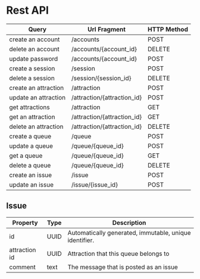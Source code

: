 # Rest API
<table>
    <thead>
      <tr>
        <th>Query</th>
        <th>Url Fragment</th>
        <th>HTTP Method</th>
      </tr>
    </thead>
    <tbody>
      <tr>
        <td>create an account</td>
        <td>/accounts</td>
        <td>POST</td>
      </tr>
      <tr>
        <td>delete an account</td>
        <td>/accounts/{account_id}</td>
        <td>DELETE</td>
      </tr>
      <tr>
        <td>update password</td>
        <td>/accounts/{account_id}</td>
        <td>POST</td>
      </tr>
      <tr>
        <td>create a session</td>
        <td>/session</td>
        <td>POST</td>
      </tr>
      <tr>
        <td>delete a session</td>
        <td>/session/{session_id}</td>
        <td>DELETE</td>
      </tr>
      <tr>
        <td>create an attraction</td>
        <td>/attraction</td>
        <td>POST</td>
      </tr>
      <tr>
        <td>update an attraction</td>
        <td>/attraction/{attraction_id}</td>
        <td>POST</td>
      </tr>
      <tr>
        <td>get attractions</td>
        <td>/attraction</td>
        <td>GET</td>
      </tr>
      <tr>
        <td>get an attraction</td>
        <td>/attraction/{attraction_id}</td>
        <td>GET</td>
      </tr>
      <tr>
        <td>delete an attraction</td>
        <td>/attraction/{attraction_id}</td>
        <td>DELETE</td>
      </tr>
      <tr>
        <td>create a queue</td>
        <td>/queue</td>
        <td>POST</td>
      </tr>
      <tr>
        <td>update a queue</td>
        <td>/queue/{queue_id}</td>
        <td>POST</td>
      </tr>
      <tr>
        <td>get a queue</td>
        <td>/queue/{queue_id}</td>
        <td>GET</td>
      </tr>
      <tr>
        <td>delete a queue</td>
        <td>/queue/{queue_id}</td>
        <td>DELETE</td>
      </tr>
      <tr>
        <td>create an issue</td>
        <td>/issue</td>
        <td>POST</td>
      </tr>
      <tr>
        <td>update an issue</td>
        <td>/issue/{issue_id}</td>
        <td>POST</td>
      </tr>
    </tbody>
  </table>

  ## Issue
  <table>
    <thead>
      <tr>
        <th>Property</th>
        <th>Type</th>
        <th>Description</th>
      </tr>
    </thead>
    <tbody>
      <tr>
        <td>id</td>
        <td>UUID</td>
        <td>Automatically generated, immutable, unique identifier.</td>
      </tr>
      <tr>
        <td>attraction id</td>
        <td>UUID</td>
        <td>Attraction that this queue belongs to</td>
      </tr>
      <tr>
        <td>comment</td>
        <td>text</td>
        <td>The message that is posted as an issue</td>
      </tr>
    </tbody>
  </table>